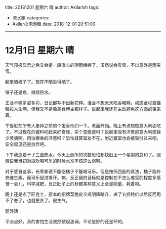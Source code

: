 title: 20181201 星期六 晴
author: Akilarlxh
tags:
  - 流水账
categories:
  - Akilarの泡泡糖
date: 2018-12-01 20:51:00
---
# 12月1日 星期六 晴

天气预报显示之后又会是一段漫长的阴雨绵绵了。虽然说会有雪，不出意外是雨夹雪。

起来晒被子了。现在不晒没得晒了。

嗓子还是疼，继续热水。

生活不够多姿多彩，日记都写不出新花样。谁会不想天天吃香喝辣，动态全程直播精彩人生啊。但我又不是像美食博主那样子。说起来我还在主动避免这方面的事来着。

午饭赶在所有人走掉之前煎个蛋香他们一下。煮面开始。晚上有点想做意大利面吃了。不过现在的酱料吃起来好奇怪，买个意面酱吗？说起来没有洋葱的意大利面缺少灵魂啊。用油爆香的洋葱吗？恐怕就算室友不在，附近寝室也会被吸引过来吧。安全起见还是放弃吧。

下午我连着干了三壶热水。今天上厕所的次数恐怕都快赶上一个星期的总和了。照理说我当初对瓶吹喝可乐的时候水准不该这么弱啊。

对于感冒这事，长辈都说不能吃橘子不能喝可乐。但是按照西医的说法，橘子能补充维生素，而可乐促进排汗。嘛，反正我的目标就是控制在不怎么难受的程度多感冒一会儿，科学减肥，反正肚子上的秋膘某种意义上全是能量，耗着呗。

晚上还是点了旺克士，原本的招牌菜脆皮全鸡明降暗升，进了五折特价以后反而用不了券了，也就更贵了。很生气。

题外话

平淡点好，真的害怕生活突然掀起波澜，不论是好的还是坏的。





